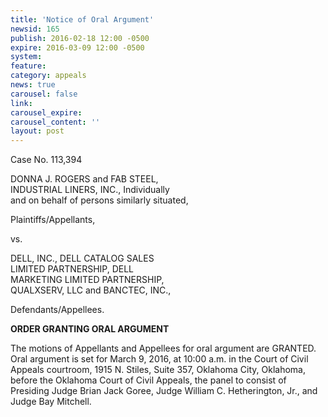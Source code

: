```yaml
---
title: 'Notice of Oral Argument'
newsid: 165
publish: 2016-02-18 12:00 -0500
expire: 2016-03-09 12:00 -0500
system: 
feature: 
category: appeals
news: true
carousel: false
link: 
carousel_expire: 
carousel_content: ''
layout: post
---
```

<p>Case No. 113,394</p>
<p>DONNA J. ROGERS and FAB STEEL,<br/>
INDUSTRIAL LINERS, INC., Individually<br/>
and on behalf of persons similarly situated,</p>
<p>Plaintiffs/Appellants,</p>
<p>vs.</p>
<p>DELL, INC., DELL CATALOG SALES<br/>
LIMITED PARTNERSHIP, DELL<br/>
MARKETING LIMITED PARTNERSHIP,<br/>
QUALXSERV, LLC and BANCTEC, INC.,</p>
<p>Defendants/Appellees.</p>
<p><strong>ORDER GRANTING ORAL ARGUMENT</strong></p>
<p>The motions of Appellants and Appellees for oral argument are GRANTED. Oral argument is set for March 9, 2016, at 10:00 a.m. in the Court of Civil Appeals courtroom, 1915 N. Stiles, Suite 357, Oklahoma City, Oklahoma, before the Oklahoma Court of Civil Appeals, the panel to consist of Presiding Judge Brian Jack Goree, Judge William C. Hetherington, Jr., and Judge Bay Mitchell.</p>